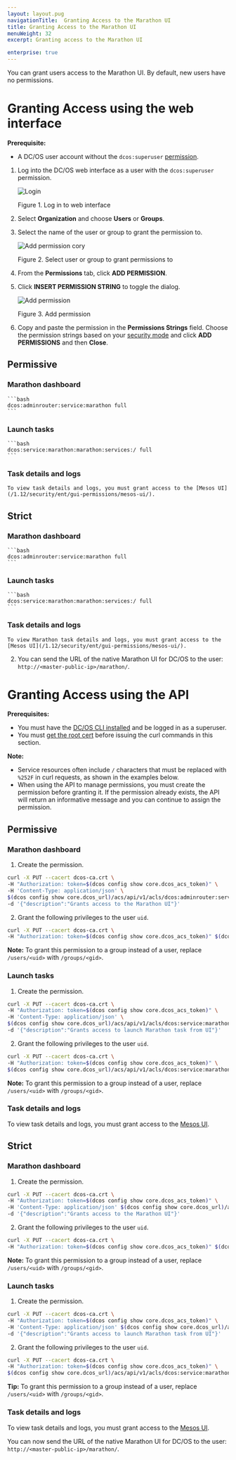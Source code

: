 ```yaml
---
layout: layout.pug
navigationTitle:  Granting Access to the Marathon UI
title: Granting Access to the Marathon UI
menuWeight: 32
excerpt: Granting access to the Marathon UI

enterprise: true
---
```

<!-- The source repository for this topic is https://github.com/dcos/dcos-docs-site -->


You can grant users access to the Marathon UI. By default, new users have no permissions.

# <a name="services-access-via-ui"></a>Granting Access using the web interface

**Prerequisite:**

- A DC/OS user account without the `dcos:superuser` [permission](/1.12/security/ent/users-groups/).

1.  Log into the DC/OS web interface as a user with the `dcos:superuser` permission.

    ![Login](/1.12/img/gui-installer-login-ee.gif)

    Figure 1. Log in to web interface

2.  Select **Organization** and choose **Users** or **Groups**.

3.  Select the name of the user or group to grant the permission to.

    ![Add permission cory](/1.12/img/services-tab-user.png)

    Figure 2. Select user or group to grant permissions to


4.  From the **Permissions** tab, click **ADD PERMISSION**.

5.  Click **INSERT PERMISSION STRING** to toggle the dialog.

    ![Add permission](/1.12/img/services-tab-user3.png)

    Figure 3. Add permission 


6.  Copy and paste the permission in the **Permissions Strings** field. Choose the permission strings based on your [security mode](/1.12/security/ent/#security-modes) and click **ADD PERMISSIONS** and then **Close**.

## Permissive

### Marathon dashboard

    ```bash
    dcos:adminrouter:service:marathon full
    ```

### Launch tasks

    ```bash
    dcos:service:marathon:marathon:services:/ full
    ```

### Task details and logs
    To view task details and logs, you must grant access to the [Mesos UI](/1.12/security/ent/gui-permissions/mesos-ui/).   

## Strict

### Marathon dashboard

    ```bash
    dcos:adminrouter:service:marathon full
    ```

### Launch tasks

    ```bash
    dcos:service:marathon:marathon:services:/ full
    ```

### Task details and logs
    To view Marathon task details and logs, you must grant access to the [Mesos UI](/1.12/security/ent/gui-permissions/mesos-ui/).

2.  You can send the URL of the native Marathon UI for DC/OS to the user: `http://<master-public-ip>/marathon/`.

# <a name="services-access-via-api"></a>Granting Access using the API

**Prerequisites:**

- You must have the [DC/OS CLI installed](/1.12/cli/install/) and be logged in as a superuser.
- You must [get the root cert](/1.12/security/ent/tls-ssl/get-cert/) before issuing the curl commands in this section.

**Note:**

- Service resources often include `/` characters that must be replaced with `%252F` in curl requests, as shown in the examples below.
- When using the API to manage permissions, you must create the permission before granting it. If the permission already exists, the API will return an informative message and you can continue to assign the permission.


## Permissive

### Marathon dashboard

1.  Create the permission.

   ```bash
   curl -X PUT --cacert dcos-ca.crt \
   -H "Authorization: token=$(dcos config show core.dcos_acs_token)" \
   -H 'Content-Type: application/json' \
   $(dcos config show core.dcos_url)/acs/api/v1/acls/dcos:adminrouter:service:marathon \
   -d '{"description":"Grants access to the Marathon UI"}'
   ```

2.  Grant the following privileges to the user `uid`.

   ```bash
   curl -X PUT --cacert dcos-ca.crt \
   -H "Authorization: token=$(dcos config show core.dcos_acs_token)" $(dcos config show core.dcos_url)/acs/api/v1/acls/dcos:adminrouter:service:marathon/users/<uid>/full
   ```

   **Note:** To grant this permission to a group instead of a user, replace `/users/<uid>` with `/groups/<gid>`.

### Launch tasks


1.  Create the permission.

   ```bash
   curl -X PUT --cacert dcos-ca.crt \
   -H "Authorization: token=$(dcos config show core.dcos_acs_token)" \
   -H 'Content-Type: application/json' \
   $(dcos config show core.dcos_url)/acs/api/v1/acls/dcos:service:marathon:marathon:services:%252F \
   -d '{"description":"Grants access to launch Marathon task from UI"}'
   ```

2.  Grant the following privileges to the user `uid`.

   ```bash
   curl -X PUT --cacert dcos-ca.crt \
   -H "Authorization: token=$(dcos config show core.dcos_acs_token)" \
   $(dcos config show core.dcos_url)/acs/api/v1/acls/dcos:service:marathon:marathon:services:%252F/full
   ```

   **Note:** To grant this permission to a group instead of a user, replace `/users/<uid>` with `/groups/<gid>`.


### Task details and logs
To view task details and logs, you must grant access to the [Mesos UI](/1.12/security/ent/gui-permissions/mesos-ui/).

## Strict

### Marathon dashboard

1.  Create the permission.

   ```bash
   curl -X PUT --cacert dcos-ca.crt \
   -H "Authorization: token=$(dcos config show core.dcos_acs_token)" \
   -H 'Content-Type: application/json' $(dcos config show core.dcos_url)/acs/api/v1/acls/dcos:adminrouter:service:marathon \
   -d '{"description":"Grants access to the Marathon UI"}'
   ```

2.  Grant the following privileges to the user `uid`.

   ```bash
   curl -X PUT --cacert dcos-ca.crt \
   -H "Authorization: token=$(dcos config show core.dcos_acs_token)" $(dcos config show core.dcos_url)/acs/api/v1/acls/dcos:adminrouter:service:marathon/users/<uid>/full
   ```

   **Note:** To grant this permission to a group instead of a user, replace `/users/<uid>` with `/groups/<gid>`.

### Launch tasks


1.  Create the permission.

   ```bash
   curl -X PUT --cacert dcos-ca.crt \
   -H "Authorization: token=$(dcos config show core.dcos_acs_token)" \
   -H 'Content-Type: application/json' $(dcos config show core.dcos_url)/acs/api/v1/acls/dcos:service:marathon:marathon:services:%252F \
   -d '{"description":"Grants access to launch Marathon task from UI"}'
   ```

2.  Grant the following privileges to the user `uid`.

   ```bash
   curl -X PUT --cacert dcos-ca.crt \
   -H "Authorization: token=$(dcos config show core.dcos_acs_token)" \
   $(dcos config show core.dcos_url)/acs/api/v1/acls/dcos:service:marathon:marathon:services:%252F/full
   ```

   **Tip:** To grant this permission to a group instead of a user, replace `/users/<uid>` with `/groups/<gid>`.

### Task details and logs
To view task details and logs, you must grant access to the [Mesos UI](/1.12/security/ent/gui-permissions/mesos-ui/).

You can now send the URL of the native Marathon UI for DC/OS to the user: `http://<master-public-ip>/marathon/`.
